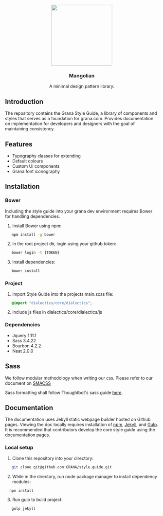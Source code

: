 <p align="center">
  <a href="https://grana.com">
    <img src="https://ci5.googleusercontent.com/proxy/Tnzq17baRFIbJf5GaewtP0PPIHqKlkud3xV8KspOZWp_yRSoevRG5PzOYlQBJs4NCoNJyCyi3S8k1GXyTQ_EM2M6_vRYU7qKcf0J5Uqs53N1T27A9n3fctBLeJHR-qGAd-yDam01o2SSEiaBK70cR3scQp37V3vX4j_1z0MeixM=s0-d-e1-ft#https://media.grana.com/static/version1500534080/frontend/Grana/desktop/en_US/Magento_Email/logo_email.png" width=200>
  </a>
  
  <h3 align="center">Mangolian</h3>

  <p align="center">
    A minimal design pattern library.
  </p>
</p>

## Introduction

The repository contains the Grana Style Guide, a library of components and styles 
that serves as a foundation for grana.com. Provides documentation
on implementation for developers and designers with the goal of maintaining consistency.

## Features
- Typography classes for extending
- Default colours
- Custom UI components
- Grana font iconography

## Installation

### Bower

Including the style guide into your grana dev environment requires Bower for handling dependencies.

1. Install Bower using npm:

```bash
   npm install -g bower
   ```
2. In the root project dir, login using your github token:

```bash
   bower login -t {TOKEN}
   ```
3. Install dependencies:

```bash
   bower install
   ```

### Project

1. Import Style Guide into the projects main.scss file:

```scss
   @import "dialectics/core/dialectics";
   ```
2. Include js files in dialectics/core/dialectics/js

### Dependencies

- Jquery 1.11.1
- Sass 3.4.22 
- Bourbon 4.2.2
- Neat 2.0.0

## Sass

We follow modular methodology when writing our css. Please refer to our document on [SMACSS](https://granacom.atlassian.net/wiki/display/TD/Scalable+and+Modular+Architecture+for+CSS)

Sass formatting shall follow Thoughtbot's sass guide [here](https://github.com/thoughtbot/guides/tree/master/style/sass).

## Documentation

The documentation uses Jekyll static webpage builder hosted on Github pages. Viewing the doc locally requires installation of [npm](https://www.npmjs.com/get-npm), [Jekyll](https://jekyllrb.com/), and [Gulp](https://github.com/gulpjs/gulp/blob/master/docs/getting-started.md). It is recommended that contributors develop the core style guide using the documentation pages.

### Local setup

1. Clone this repository into your directory:

```bash
   git clone git@github.com:GRANA/style.guide.git
   ```
   
2. While in the directory, run node package manager to install dependency modules:

 ```bash
   npm install
   ```
   
3.  Run gulp to build project:

```bash
   gulp jekyll
   ```
